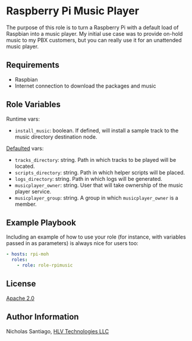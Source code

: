 # Raspberry Pi Music Player

The purpose of this role is to turn a Raspberry Pi with a default load of Raspbian into a music player. My initial use case was to provide on-hold music to my PBX customers, but you can really use it for an unattended music player.

## Requirements

- Raspbian
- Internet connection to download the packages and music

## Role Variables

Runtime vars:

- `install_music`: boolean. If defined, will install a sample track to the music directory destination node.

[Defaulted](defaults/main.yml) vars:

- `tracks_directory`: string. Path in which tracks to be played will be located.
- `scripts_directory`: string. Path in which helper scripts will be placed.
- `logs_directory`: string. Path in which logs will be generated.
- `musicplayer_owner`: string. User that will take ownership of the music player service.
- `musicplayer_group`: string. A group in which `musicplayer_owner` is a member.

## Example Playbook

Including an example of how to use your role (for instance, with variables passed in as parameters) is always nice for users too:

```yaml
- hosts: rpi-moh
  roles:
    - role: role-rpimusic
```

## License

[Apache 2.0](LICENSE)

## Author Information

Nicholas Santiago, [HLV Technologies LLC](https://www.hlvpa.com)
